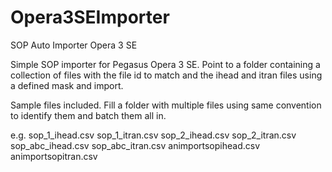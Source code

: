 # Opera3SEImporter
SOP Auto Importer Opera 3 SE

Simple SOP importer for Pegasus Opera 3 SE.
Point to a folder containing a collection of files with the file id to match and the ihead and itran files using a defined mask and import.

Sample files included. Fill a folder with multiple files using same convention to identify them and batch them all in.

e.g.
sop_1_ihead.csv
sop_1_itran.csv
sop_2_ihead.csv
sop_2_itran.csv
sop_abc_ihead.csv
sop_abc_itran.csv
animportsopihead.csv
animportsopitran.csv
